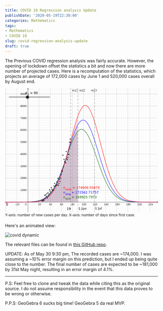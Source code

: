 ```yaml
---
title: COVID 19 Regression analysis Update
publishDate: '2020-05-19T22:30:00'
categories: Mathematics
tags:
- Mathematics
- COVID 19
slug: covid-regression-analysis-update
draft: true
---
```


The Previous COVID regression analysis was fairly accurate. However, the opening of lockdown offset the statistics a bit and now there are more number of projected cases. Here is a recomputation of the statistics, which projects an average of 172,000 cases by June 1 and 520,000 cases overall by August end.

![covid static](/articles/2020/res/covid_update/covid_static.png)<br>
<sup>Y-axis: number of new cases per day. X-axis: number of days since first case.</sup>

Here's an animated view:

![covid dynamic](/articles/2020/res/covid_update/covid_dynamic.gif)

The relevant files can be found in [this GitHub repo](https://github.com/Aniruddha-Deb/COVID_19_regression).

UPDATE: As of May 30 9:30 pm, The recorded cases are ~174,000. I was assuming a ~10% error margin on this prediction, but I ended up being quite close to the number. The final number of cases are expected to be ~181,000 by 31st May night, resulting in an error margin of 4.1%.

------------
P.S: Feel free to clone and tweak the data while citing this as the original source. I do not assume responsibility in the event that this data proves to be wrong or otherwise.

P.P.S: GeoGebra 6 sucks big time! GeoGebra 5 da real MVP.
